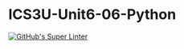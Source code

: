 # ICS3U-Unit6-06-Python

[![GitHub's Super Linter](https://github.com/Ethan-Prieur1/ICS3U-Unit6-06-Python/workflows/GitHub's%20Super%20Linter/badge.svg)](https://github.com/Ethan-Prieur1/ICS3U-Unit6-06-Python/actions)
